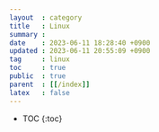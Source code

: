 ```yaml
---
layout  : category
title   : Linux
summary : 
date    : 2023-06-11 18:28:40 +0900
updated : 2023-06-11 20:55:09 +0900
tag     : linux
toc     : true
public  : true
parent  : [[/index]]
latex   : false
---
```

* TOC
  {:toc}